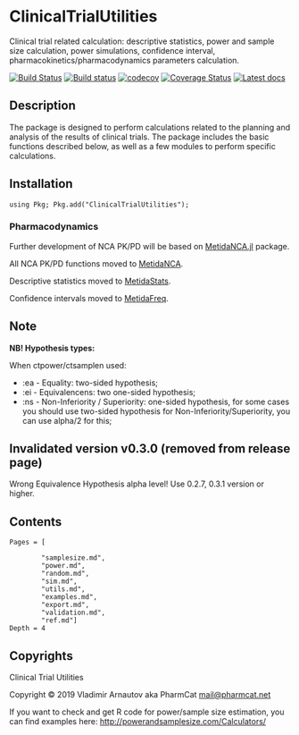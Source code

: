 # ClinicalTrialUtilities

 Clinical trial related calculation: descriptive statistics, power and sample size calculation, power simulations, confidence interval, pharmacokinetics/pharmacodynamics parameters calculation.

[![Build Status](https://travis-ci.com/PharmCat/ClinicalTrialUtilities.jl.svg?branch=master)](https://travis-ci.com/PharmCat/ClinicalTrialUtilities.jl)
[![Build status](https://ci.appveyor.com/api/projects/status/35f8b5vq259sbssg?svg=true)](https://ci.appveyor.com/project/PharmCat/clinicaltrialutilities-jl)
[![codecov](https://codecov.io/gh/PharmCat/ClinicalTrialUtilities.jl/branch/master/graph/badge.svg)](https://codecov.io/gh/PharmCat/ClinicalTrialUtilities.jl)
[![Coverage Status](https://coveralls.io/repos/github/PharmCat/ClinicalTrialUtilities.jl/badge.svg?branch=master)](https://coveralls.io/github/PharmCat/ClinicalTrialUtilities.jl?branch=master)
[![Latest docs](https://img.shields.io/badge/docs-latest-blue.svg)](https://pharmcat.github.io/ClinicalTrialUtilities.jl/dev/)

## Description

The package is designed to perform calculations related to the planning and analysis of the results of clinical trials. The package includes the basic functions described below, as well as a few modules to perform specific calculations.

## Installation
```
using Pkg; Pkg.add("ClinicalTrialUtilities");
```

### Pharmacodynamics

Further development of NCA PK/PD will be based on [MetidaNCA.jl](https://github.com/PharmCat/MetidaNCA.jl) package.

All NCA PK/PD functions moved to [MetidaNCA](https://github.com/PharmCat/MetidaNCA.jl).

Descriptive statistics moved to  [MetidaStats](https://github.com/PharmCat/MetidaStats.jl).

Confidence intervals moved to  [MetidaFreq](https://github.com/PharmCat/MetidaFreq.jl).


## Note

**NB! Hypothesis types:**

When ctpower/ctsamplen used:

- :ea - Equality: two-sided hypothesis;
- :ei - Equivalencens: two one-sided hypothesis;
- :ns - Non-Inferiority / Superiority: one-sided hypothesis, for some cases you should use two-sided hypothesis for  Non-Inferiority/Superiority, you can use alpha/2 for this;

## Invalidated version v0.3.0 (removed from release page)

  Wrong Equivalence Hypothesis alpha level! Use 0.2.7, 0.3.1 version or higher.

## Contents

```@contents
Pages = [

        "samplesize.md",
        "power.md",
        "random.md",
        "sim.md",
        "utils.md",
        "examples.md",
        "export.md",
        "validation.md",
        "ref.md"]
Depth = 4
```

## Copyrights


Clinical Trial Utilities

Copyright © 2019 Vladimir Arnautov aka PharmCat <mail@pharmcat.net>

If you want to check and get R code for power/sample size estimation, you can find examples here: http://powerandsamplesize.com/Calculators/
